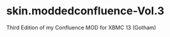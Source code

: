 skin.moddedconfluence-Vol.3
===========================

Third Edition of my Confluence MOD for XBMC 13 (Gotham)
